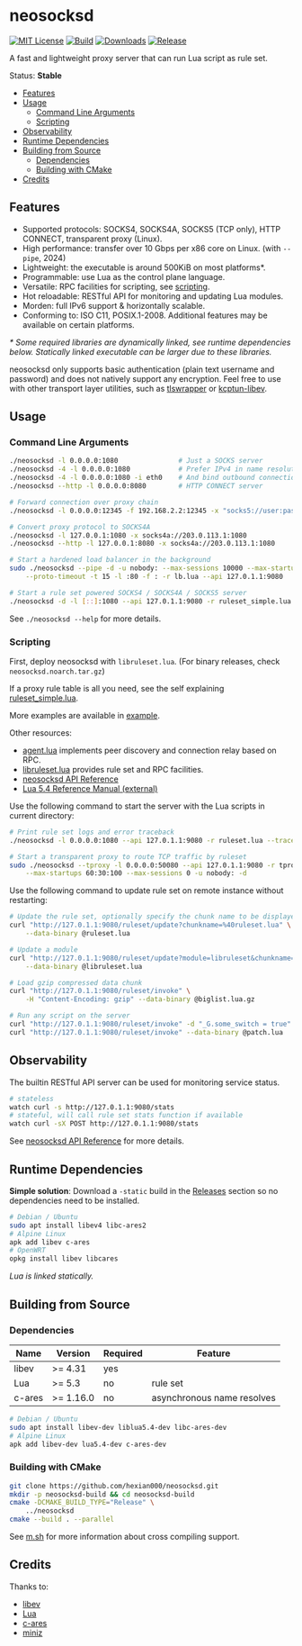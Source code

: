 # neosocksd

[![MIT License](https://img.shields.io/github/license/hexian000/neosocksd)](https://github.com/hexian000/neosocksd/blob/master/LICENSE)
[![Build](https://github.com/hexian000/neosocksd/actions/workflows/build.yml/badge.svg)](https://github.com/hexian000/neosocksd/actions/workflows/build.yml)
[![Downloads](https://img.shields.io/github/downloads/hexian000/neosocksd/total.svg)](https://github.com/hexian000/neosocksd/releases)
[![Release](https://img.shields.io/github/release/hexian000/neosocksd.svg?style=flat)](https://github.com/hexian000/neosocksd/releases)

A fast and lightweight proxy server that can run Lua script as rule set.

Status: **Stable**

- [Features](#features)
- [Usage](#usage)
  - [Command Line Arguments](#command-line-arguments)
  - [Scripting](#scripting)
- [Observability](#observability)
- [Runtime Dependencies](#runtime-dependencies)
- [Building from Source](#building-from-source)
  - [Dependencies](#dependencies)
  - [Building with CMake](#building-with-cmake)
- [Credits](#credits)


## Features

- Supported protocols: SOCKS4, SOCKS4A, SOCKS5 (TCP only), HTTP CONNECT, transparent proxy (Linux).
- High performance: transfer over 10 Gbps per x86 core on Linux. (with `--pipe`, 2024)
- Lightweight: the executable is around 500KiB on most platforms\*.
- Programmable: use Lua as the control plane language.
- Versatile: RPC facilities for scripting, see [scripting](#scripting).
- Hot reloadable: RESTful API for monitoring and updating Lua modules.
- Morden: full IPv6 support & horizontally scalable.
- Conforming to: ISO C11, POSIX.1-2008. Additional features may be available on certain platforms.

*\* Some required libraries are dynamically linked, see runtime dependencies below. Statically linked executable can be larger due to these libraries.*

neosocksd only supports basic authentication (plain text username and password) and does not natively support any encryption. Feel free to use with other transport layer utilities, such as [tlswrapper](https://github.com/hexian000/tlswrapper) or [kcptun-libev](https://github.com/hexian000/kcptun-libev).


## Usage
### Command Line Arguments

```sh
./neosocksd -l 0.0.0.0:1080               # Just a SOCKS server
./neosocksd -4 -l 0.0.0.0:1080            # Prefer IPv4 in name resolution
./neosocksd -4 -l 0.0.0.0:1080 -i eth0    # And bind outbound connections to eth0
./neosocksd --http -l 0.0.0.0:8080        # HTTP CONNECT server

# Forward connection over proxy chain
./neosocksd -l 0.0.0.0:12345 -f 192.168.2.2:12345 -x "socks5://user:pass@192.168.1.1:1080,http://192.168.2.1:8080"

# Convert proxy protocol to SOCKS4A
./neosocksd -l 127.0.0.1:1080 -x socks4a://203.0.113.1:1080
./neosocksd --http -l 127.0.0.1:8080 -x socks4a://203.0.113.1:1080

# Start a hardened load balancer in the background
sudo ./neosocksd --pipe -d -u nobody: --max-sessions 10000 --max-startups 60:30:100 \
    --proto-timeout -t 15 -l :80 -f : -r lb.lua --api 127.0.1.1:9080

# Start a rule set powered SOCKS4 / SOCKS4A / SOCKS5 server
./neosocksd -d -l [::]:1080 --api 127.0.1.1:9080 -r ruleset_simple.lua
```

See `./neosocksd --help` for more details.

### Scripting

First, deploy neosocksd with `libruleset.lua`. (For binary releases, check `neosocksd.noarch.tar.gz`)

If a proxy rule table is all you need, see the self explaining [ruleset_simple.lua](example/ruleset_simple.lua).

More examples are available in [example](example).

Other resources:

- [agent.lua](agent.lua) implements peer discovery and connection relay based on RPC.
- [libruleset.lua](libruleset.lua) provides rule set and RPC facilities.
- [neosocksd API Reference](https://github.com/hexian000/neosocksd/wiki/API-Reference)
- [Lua 5.4 Reference Manual (external)](https://www.lua.org/manual/5.4/manual.html)

Use the following command to start the server with the Lua scripts in current directory:

```sh
# Print rule set logs and error traceback
./neosocksd -l 0.0.0.0:1080 --api 127.0.1.1:9080 -r ruleset.lua --traceback --loglevel 6

# Start a transparent proxy to route TCP traffic by ruleset
sudo ./neosocksd --tproxy -l 0.0.0.0:50080 --api 127.0.1.1:9080 -r tproxy.lua \
    --max-startups 60:30:100 --max-sessions 0 -u nobody: -d
```

Use the following command to update rule set on remote instance without restarting:

```sh
# Update the rule set, optionally specify the chunk name to be displayed in the stack traceback
curl "http://127.0.1.1:9080/ruleset/update?chunkname=%40ruleset.lua" \
    --data-binary @ruleset.lua

# Update a module
curl "http://127.0.1.1:9080/ruleset/update?module=libruleset&chunkname=%40libruleset.lua" \
    --data-binary @libruleset.lua

# Load gzip compressed data chunk
curl "http://127.0.1.1:9080/ruleset/invoke" \
    -H "Content-Encoding: gzip" --data-binary @biglist.lua.gz

# Run any script on the server
curl "http://127.0.1.1:9080/ruleset/invoke" -d "_G.some_switch = true"
curl "http://127.0.1.1:9080/ruleset/invoke" --data-binary @patch.lua
```


## Observability

The builtin RESTful API server can be used for monitoring service status.

```sh
# stateless
watch curl -s http://127.0.1.1:9080/stats
# stateful, will call rule set stats function if available
watch curl -sX POST http://127.0.1.1:9080/stats
```

See [neosocksd API Reference](https://github.com/hexian000/neosocksd/wiki/API-Reference#restful-api) for more details.


## Runtime Dependencies

**Simple solution**: Download a `-static` build in the [Releases](https://github.com/hexian000/neosocksd/releases) section so no dependencies need to be installed.

```sh
# Debian / Ubuntu
sudo apt install libev4 libc-ares2
# Alpine Linux
apk add libev c-ares
# OpenWRT
opkg install libev libcares
```

*Lua is linked statically.*


## Building from Source
### Dependencies

| Name   | Version   | Required | Feature                    |
| ------ | --------- | -------- | -------------------------- |
| libev  | >= 4.31   | yes      |                            |
| Lua    | >= 5.3    | no       | rule set                   |
| c-ares | >= 1.16.0 | no       | asynchronous name resolves |

```sh
# Debian / Ubuntu
sudo apt install libev-dev liblua5.4-dev libc-ares-dev
# Alpine Linux
apk add libev-dev lua5.4-dev c-ares-dev
```

### Building with CMake

```sh
git clone https://github.com/hexian000/neosocksd.git
mkdir -p neosocksd-build && cd neosocksd-build
cmake -DCMAKE_BUILD_TYPE="Release" \
    ../neosocksd
cmake --build . --parallel
```

See [m.sh](m.sh) for more information about cross compiling support.


## Credits

Thanks to:
- [libev](http://software.schmorp.de/pkg/libev.html)
- [Lua](https://www.lua.org/)
- [c-ares](https://c-ares.org/)
- [miniz](https://github.com/richgel999/miniz)
